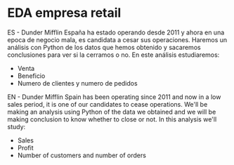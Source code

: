 # EDA empresa retail
ES - 
Dunder Mifflin España ha estado operando desde 2011 y ahora en una epoca de negocio mala, es candidata a cesar sus operaciones.
Haremos un análisis con Python de los datos que hemos obtenido y sacaremos conclusiones para ver si la cerramos o no.
En este análisis estudiaremos:
  -  Venta
  -  Beneficio
  -  Numero de clientes y numero de pedidos

EN - 
Dunder Mifflin Spain has been operating since 2011 and now in a low sales period, it is one of our candidates to cease operations.
We'll be making an analysis using Python of the data we obtained and we will be making conclusion to know whether to close or not.
In this analysis we'll study:
  -  Sales
  -  Profit
  -  Number of customers and number of orders
